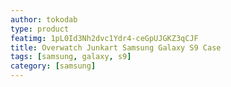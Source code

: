 ```yaml
---
author: tokodab
type: product
featimg: 1pL0Id3Nh2dvc1Ydr4-ceGpUJGKZ3qCJF
title: Overwatch Junkart Samsung Galaxy S9 Case
tags: [samsung, galaxy, s9]
category: [samsung]
---
```

